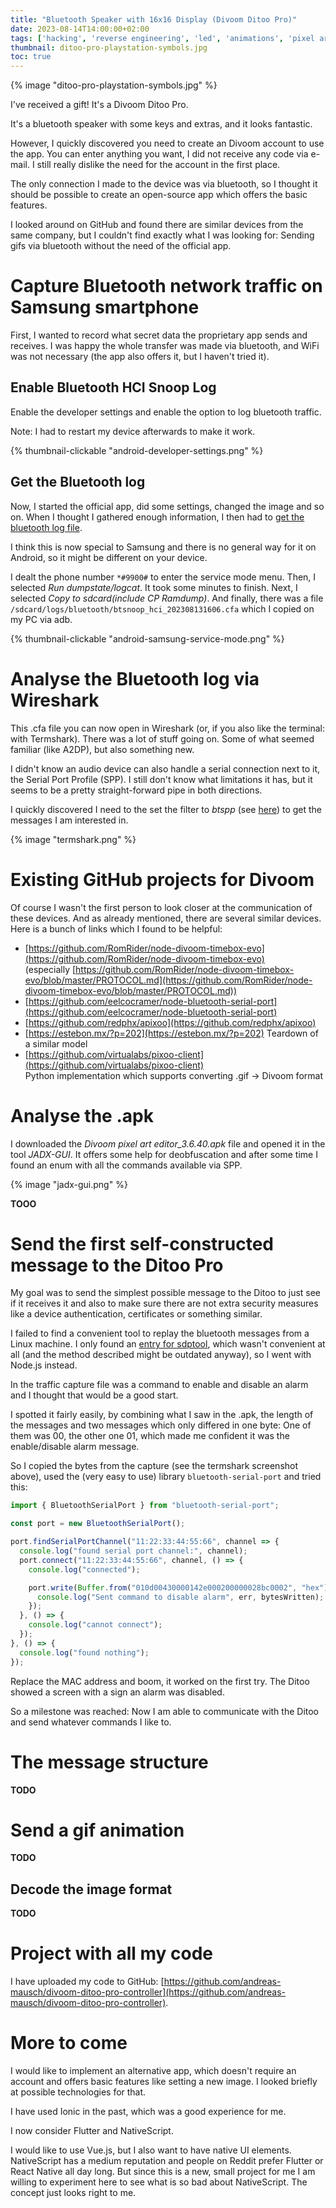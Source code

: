 ```yaml
---
title: "Bluetooth Speaker with 16x16 Display (Divoom Ditoo Pro)"
date: 2023-08-14T14:00:00+02:00
tags: ['hacking', 'reverse engineering', 'led', 'animations', 'pixel art']
thumbnail: ditoo-pro-playstation-symbols.jpg
toc: true
---
```


{% image "ditoo-pro-playstation-symbols.jpg" %}

I've received a gift! It's a Divoom Ditoo Pro.

It's a bluetooth speaker with some keys and extras, and it looks fantastic.

However, I quickly discovered you need to create an Divoom account to use the app.
You can enter anything you want, I did not receive any code via e-mail.
I still really dislike the need for the account in the first place.

The only connection I made to the device was via bluetooth, so I thought it should be possible to create
an open-source app which offers the basic features.

I looked around on GitHub and found there are similar devices from the same company, but I couldn't find exactly what
I was looking for: Sending gifs via bluetooth without the need of the official app.

# Capture Bluetooth network traffic on Samsung smartphone

First, I wanted to record what secret data the proprietary app sends and receives.
I was happy the whole transfer was made via bluetooth, and WiFi was not necessary
(the app also offers it, but I haven't tried it).

## Enable Bluetooth HCI Snoop Log

Enable the developer settings and enable the option to log bluetooth traffic.

Note: I had to restart my device afterwards to make it work.

{% thumbnail-clickable "android-developer-settings.png" %}

## Get the Bluetooth log

Now, I started the official app, did some settings, changed the image and so on.
When I thought I gathered enough information, I then had to [get the bluetooth log file](https://stackoverflow.com/questions/50639978/where-is-bluetooth-hci-log-of-samsung-s8-android-8-0).

I think this is now special to Samsung and there is no general way for it on Android, so it might be different on your device.

I dealt the phone number `*#9900#` to enter the service mode menu.
Then, I selected *Run dumpstate/logcat*. It took some minutes to finish.
Next, I selected *Copy to sdcard(include CP Ramdump)*.
And finally, there was a file `/sdcard/logs/bluetooth/btsnoop_hci_202308131606.cfa` which I copied on my PC via adb.

{% thumbnail-clickable "android-samsung-service-mode.png" %}

# Analyse the Bluetooth log via Wireshark

This .cfa file you can now open in Wireshark (or, if you also like the terminal: with Termshark).
There was a lot of stuff going on. Some of what seemed familiar (like A2DP), but also something new.

I didn't know an audio device can also handle a serial connection next to it, the Serial Port Profile (SPP).
I still don't know what limitations it has, but it seems to be a pretty straight-forward pipe in both directions.

I quickly discovered I need to the set the filter to *btspp* (see [here](https://www.wireshark.org/docs/dfref/b/btspp.html))
to get the messages I am interested in.

{% image "termshark.png" %}

# Existing GitHub projects for Divoom

Of course I wasn't the first person to look closer at the communication of these devices.
And as already mentioned, there are several similar devices. Here is a bunch of links which I found to be helpful:

- [https://github.com/RomRider/node-divoom-timebox-evo](https://github.com/RomRider/node-divoom-timebox-evo)  
  (especially [https://github.com/RomRider/node-divoom-timebox-evo/blob/master/PROTOCOL.md](https://github.com/RomRider/node-divoom-timebox-evo/blob/master/PROTOCOL.md))
- [https://github.com/eelcocramer/node-bluetooth-serial-port](https://github.com/eelcocramer/node-bluetooth-serial-port)
- [https://github.com/redphx/apixoo](https://github.com/redphx/apixoo)
- [https://estebon.mx/?p=202](https://estebon.mx/?p=202)
  Teardown of a similar model
- [https://github.com/virtualabs/pixoo-client](https://github.com/virtualabs/pixoo-client)  
  Python implementation which supports converting .gif -> Divoom format

# Analyse the .apk

I downloaded the *Divoom pixel art editor_3.6.40.apk* file and opened it in the tool *JADX-GUI*.
It offers some help for deobfuscation and after some time I found an enum with all the commands available via SPP.

{% image "jadx-gui.png" %}

**TOOO**

# Send the first self-constructed message to the Ditoo Pro

My goal was to send the simplest possible message to the Ditoo to just see if it receives it and also to make sure
there are not extra security measures like a device authentication, certificates or something similar.

I failed to find a convenient tool to replay the bluetooth messages from a Linux machine.
I only found an [entry for sdptool](https://unix.stackexchange.com/questions/92255/how-do-i-connect-and-send-data-to-a-bluetooth-serial-port-on-linux),
which wasn't convenient at all (and the method described might be outdated anyway), so I went with Node.js instead.

In the traffic capture file was a command to enable and disable an alarm and I thought that would be a good start.

I spotted it fairly easily, by combining what I saw in the .apk, the length of the messages and two messages which only differed in one byte:
One of them was 00, the other one 01, which made me confident it was the enable/disable alarm message.

So I copied the bytes from the capture (see the termshark screenshot above), used the (very easy to use) library `bluetooth-serial-port`
and tried this:

```js
import { BluetoothSerialPort } from "bluetooth-serial-port";

const port = new BluetoothSerialPort();

port.findSerialPortChannel("11:22:33:44:55:66", channel => {
  console.log("found serial port channel:", channel);
  port.connect("11:22:33:44:55:66", channel, () => {
    console.log("connected");

    port.write(Buffer.from("010d00430000142e000200000028bc0002", "hex"), (err, bytesWritten) => {
      console.log("Sent command to disable alarm", err, bytesWritten);
    });
  }, () => {
    console.log("cannot connect");
  });
}, () => {
  console.log("found nothing");
});
```

Replace the MAC address and boom, it worked on the first try. The Ditoo showed a screen with a sign an alarm was disabled.

So a milestone was reached:
Now I am able to communicate with the Ditoo and send whatever commands I like to.

# The message structure

**TODO**

# Send a gif animation

**TODO**

## Decode the image format

**TODO**

# Project with all my code

I have uploaded my code to GitHub:
[https://github.com/andreas-mausch/divoom-ditoo-pro-controller](https://github.com/andreas-mausch/divoom-ditoo-pro-controller).

# More to come

I would like to implement an alternative app, which doesn't require an account and offers basic features like setting a new image.
I looked briefly at possible technologies for that.

I have used Ionic in the past, which was a good experience for me.

I now consider Flutter and NativeScript.

I would like to use Vue.js, but I also want to have native UI elements.
NativeScript has a medium reputation and people on Reddit prefer Flutter or React Native all day long.
But since this is a new, small project for me I am willing to experiment here to see what is so bad about NativeScript.
The concept just looks right to me.
